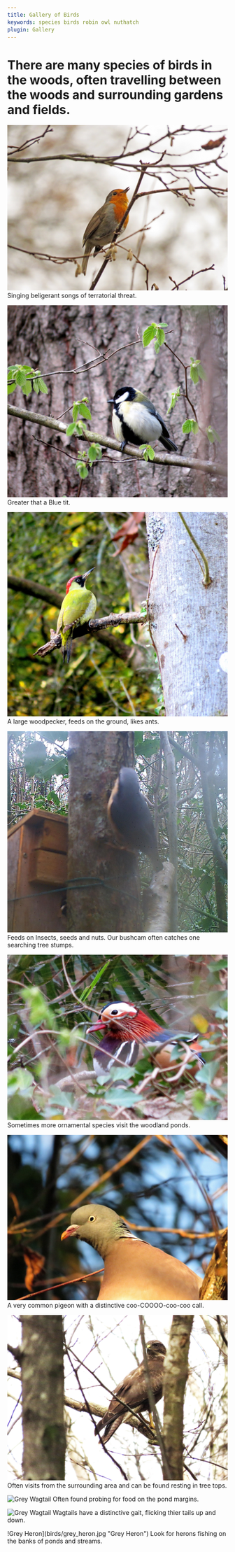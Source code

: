 ```yaml
---
title: Gallery of Birds
keywords: species birds robin owl nuthatch
plugin: Gallery
---
```


# There are many species of birds in the woods, often travelling between the woods and surrounding gardens and fields.

![Robin](birds/robin_singing.jpg "Robin")
Singing beligerant songs of terratorial threat.

![Great Tit](birds/great_tit.jpg "Great Tit")
Greater that a Blue tit.

![Green woodpecker](birds/green_woodpecker.jpg "Green Woodpecker")
A large woodpecker, feeds on the ground, likes ants.

![Nuthatch](birds/nuthatch.jpg "Nuthatch")
Feeds on Insects, seeds and nuts. Our bushcam often catches one searching tree stumps.

![Mandarin](birds/mandarin_duck.jpg "Mandarin Duck")
Sometimes more ornamental species visit the woodland ponds.

![Wood Pigeon](birds/wood_pigeon.jpg "Wood Pigeon")
A very common pigeon with a distinctive coo-COOOO-coo-coo call.

![Common Buzzard](birds/common_buzzard.jpg "Common Buzzard")
Often visits from the surrounding area and can be found resting in tree tops.

![Grey Wagtail](birds/grey_wagtail_1.jpg "Grey Wagtail")
Often found probing for food on the pond margins.

![Grey Wagtail](birds/grey_wagtail_2.jpg "Grey Wagtail")
Wagtails have a distinctive gait, flicking thier tails up and down.

!Grey Heron](birds/grey_heron.jpg "Grey Heron")
Look for herons fishing on the banks of ponds and streams.
